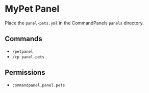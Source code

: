 # MyPet Panel

Place the `panel-pets.yml` in the CommandPanels `panels` directory.

## Commands

- `/petpanel`
- `/cp panel-pets`

## Permissions

- `commandpanel.panel.pets`